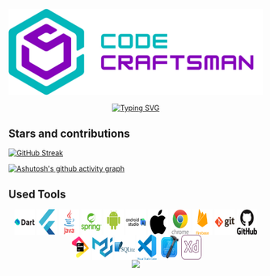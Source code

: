 [![Adriano Junior](https://github.com/AdrianoJunior/AdrianoJunior/blob/main/CodeCraftsman.png)](https://codecraftsman.tech)

<div align="center">
   
[![Typing SVG](https://readme-typing-svg.herokuapp.com?font=Fira+Code&size=30&pause=1000&color=70A5FD&center=true&width=600&height=100&lines=Hey+There!;My+name+is+Adriano+Coutinho;I+like+mobile+development;+exploring+new+techs;+and+solving+problems)](https://git.io/typing-svg)

</div>


## Stars and contributions


[![GitHub Streak](https://streak-stats.demolab.com?user=AdrianoJunior&theme=gruvbox&locale=pt_BR)](https://git.io/streak-stats)



  [![Ashutosh's github activity graph](https://github-readme-activity-graph.vercel.app/graph?username=AdrianoJunior&theme=react-dark)](https://github.com/ashutosh00710/github-readme-activity-graph)

  
</div>

## Used Tools


<div style="display: inline_block" align="center">
<img align="center" alt="Adriano-dart" height="50" width="40" src="https://github.com/devicons/devicon/blob/v2.15.1/icons/dart/dart-original-wordmark.svg"/>
  <img align="center" alt="Adriano-dart" height="50" width="40" src="https://github.com/devicons/devicon/blob/v2.15.1/icons/flutter/flutter-original.svg"/>
  <img align="center" alt="Adriano-java" height="50" width="40" src="https://github.com/devicons/devicon/blob/v2.15.1/icons/java/java-original-wordmark.svg" />
  <img  align="center" alt="Adriano-spring" height="50" width="40" src="https://github.com/devicons/devicon/blob/v2.15.1/icons/spring/spring-original-wordmark.svg" />
  <img align="center" alt="Adriano-android" height="50" width="40" src="https://github.com/devicons/devicon/blob/v2.15.1/icons/android/android-original-wordmark.svg" />    
  <img align="center" alt="Adriano-android-studio" height="50" width="40" src="https://github.com/devicons/devicon/blob/v2.15.1/icons/androidstudio/androidstudio-original-wordmark.svg" />
  <img align="center" alt="Adriano-apple" height="50" width="40" src="https://github.com/devicons/devicon/blob/v2.15.1/icons/apple/apple-original.svg" />    
  <img align="center" alt="Adriano-chrome" height="50" width="40" src="https://github.com/devicons/devicon/blob/v2.15.1/icons/chrome/chrome-original-wordmark.svg" /> 
  <img align="center" alt="Adriano-firebase" height="50" width="40" src="https://github.com/devicons/devicon/blob/v2.15.1/icons/firebase/firebase-plain-wordmark.svg" /> 
  <img align="center" alt="Adriano-git" height="50" width="40" src="https://github.com/devicons/devicon/blob/v2.15.1/icons/git/git-original-wordmark.svg" /> 
  <img align="center" alt="Adriano-github" height="50" width="40" src="https://github.com/devicons/devicon/blob/v2.15.1/icons/github/github-original-wordmark.svg" /> 
  <img align="center" alt="Adriano-jetbrains" height="50" width="40" src="https://github.com/devicons/devicon/blob/v2.15.1/icons/jetbrains/jetbrains-original.svg" />

  <img align="center" alt="Adriano-material" height="50" width="40" src="https://github.com/devicons/devicon/blob/v2.15.1/icons/materialui/materialui-original.svg" />

  <img align="center" alt="Adriano-sqlite" height="50" width="40" src="https://github.com/devicons/devicon/blob/v2.15.1/icons/sqlite/sqlite-original-wordmark.svg" />

  <img align="center" alt="Adriano-vscode" height="50" width="40" src="https://github.com/devicons/devicon/blob/v2.15.1/icons/vscode/vscode-original-wordmark.svg" />

<img align="center" alt="Adriano-xcode" height="50" width="40" src="https://github.com/devicons/devicon/blob/v2.15.1/icons/xcode/xcode-original.svg" />      

  <img align="center" alt="Adriano-xd" height="50" width="40" src="https://github.com/devicons/devicon/blob/v2.15.1/icons/xd/xd-line.svg" />        
</div>

<div align="center">
  <a href="https://github.com/AdrianoJunior">
  <img height="180em" src="https://github-readme-stats.vercel.app/api/top-langs/?username=AdrianoJunior&layout=compact&langs_count=7&theme=react-dark"/>  
</div>
